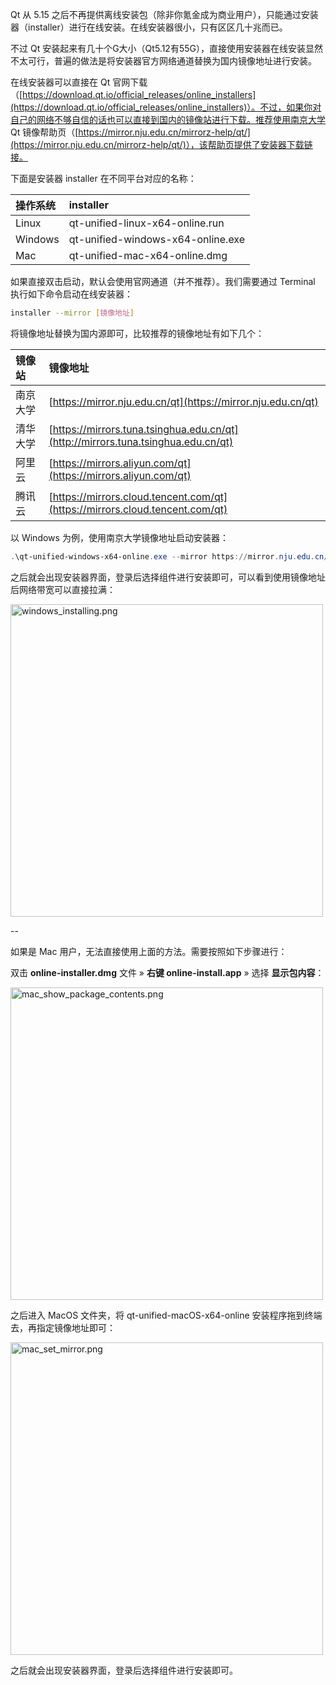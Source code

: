 Qt 从 5.15 之后不再提供离线安装包（除非你氪金成为商业用户），只能通过安装器（installer）进行在线安装。在线安装器很小，只有区区几十兆而已。

不过 Qt 安装起来有几十个G大小（Qt5.12有55G），直接使用安装器在线安装显然不太可行，普遍的做法是将安装器官方网络通道替换为国内镜像地址进行安装。

在线安装器可以直接在 Qt 官网下载（[https://download.qt.io/official_releases/online_installers](https://download.qt.io/official_releases/online_installers)）。不过，如果你对自己的网络不够自信的话也可以直接到国内的镜像站进行下载。推荐使用南京大学 Qt 镜像帮助页（[https://mirror.nju.edu.cn/mirrorz-help/qt/](https://mirror.nju.edu.cn/mirrorz-help/qt/)），该帮助页提供了安装器下载链接。

下面是安装器 installer 在不同平台对应的名称：

| **操作系统** | **installer**                     |
| :----------- | :-------------------------------- |
| Linux        | qt-unified-linux-x64-online.run   |
| Windows      | qt-unified-windows-x64-online.exe |
| Mac          | qt-unified-mac-x64-online.dmg     |

如果直接双击启动，默认会使用官网通道（并不推荐）。我们需要通过 Terminal 执行如下命令启动在线安装器：

```bash
installer --mirror [镜像地址]
```

将镜像地址替换为国内源即可，比较推荐的镜像地址有如下几个：

| **镜像站** | **镜像地址**                                                 |
| :--------- | :----------------------------------------------------------- |
| 南京大学   | [https://mirror.nju.edu.cn/qt](https://mirror.nju.edu.cn/qt) |
| 清华大学   | [https://mirrors.tuna.tsinghua.edu.cn/qt](http://mirrors.tuna.tsinghua.edu.cn/qt) |
| 阿里云     | [https://mirrors.aliyun.com/qt](https://mirrors.aliyun.com/qt) |
| 腾讯云     | [https://mirrors.cloud.tencent.com/qt](https://mirrors.cloud.tencent.com/qt) |

以 Windows 为例，使用南京大学镜像地址启动安装器：

```powershell
.\qt-unified-windows-x64-online.exe --mirror https://mirror.nju.edu.cn/qt
```

之后就会出现安装器界面，登录后选择组件进行安装即可，可以看到使用镜像地址后网络带宽可以直接拉满：

<img src="http://cprogramming-media.knowledge.ituknown.cn/qt/online_installers/windows_installing.png" alt="windows_installing.png" width="500">


--



如果是 Mac 用户，无法直接使用上面的方法。需要按照如下步骤进行：

双击 **online-installer.dmg** 文件 » **右键 online-install.app** » 选择 **显示包内容**：

<img src="http://cprogramming-media.knowledge.ituknown.cn/qt/online_installers/mac_show_package_contents.png" alt="mac_show_package_contents.png" width="500">

之后进入 MacOS 文件夹，将 qt-unified-macOS-x64-online 安装程序拖到终端去，再指定镜像地址即可：

<img src="http://cprogramming-media.knowledge.ituknown.cn/qt/online_installers/mac_set_mirror.png" alt="mac_set_mirror.png" width="500">

之后就会出现安装器界面，登录后选择组件进行安装即可。
